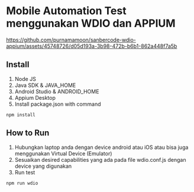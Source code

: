 # Mobile Automation Test menggunakan WDIO dan APPIUM

https://github.com/purnamamoon/sanbercode-wdio-appium/assets/45748726/d05d193a-3b98-472b-b6b1-862a448f7a5b

## Install

1. Node JS
2. Java SDK & JAVA_HOME
3. Android Studio & ANDROID_HOME
4. Appium Desktop
5. Install package.json with command

```
npm install
```

## How to Run

1. Hubungkan laptop anda dengan device android atau iOS atau bisa juga menggunakan Virtual Device (Emulator)
2. Sesuaikan desired capabilities yang ada pada file wdio.conf.js dengan device yang digunakan
3. Run test

```
npm run wdio
```
